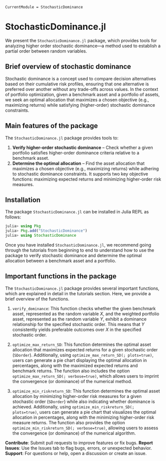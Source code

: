 ```@meta
CurrentModule = StochasticDominance
```

# StochasticDominance.jl

We present the `StochasticDominance.jl` package, which provides tools for analyzing higher order stochastic dominance—a method used to establish a partial order between random variables.

## Brief overview of stochastic dominance

Stochastic dominance is a concept used to compare decision alternatives based on their cumulative risk profiles, ensuring that one alternative is preferred over another without any trade-offs across values.
In the context of portfolio optimization, given a benchmark asset and a portfolio of assets, we seek an optimal allocation that maximizes a chosen objective (e.g., maximizing returns) while satisfying (higher-order) stochastic dominance constraints. 

## Main features of the package

The `StochasticDominance.jl` package provides tools to:

1. **Verify higher-order stochastic dominance** – Check whether a given portfolio satisfies higher-order dominance criteria relative to a benchmark asset.
2. **Determine the optimal allocation** – Find the asset allocation that maximizes a chosen objective (e.g., maximizing returns) while adhering to stochastic dominance constraints. It supports two key objective functions: maximizing expected returns and minimizing higher-order risk measures.  

## Installation

The package `StochasticDominance.jl` can be installed in Julia REPL as follows:

```julia
julia> using Pkg
julia> Pkg.add("StochasticDominance")
julia> using StochasticDominance
```

Once you have installed `StochasticDominance.jl`, we recommend going through the tutorials from beginning to end to understand how to use the package to verify stochastic dominance and determine the optimal allocation between a benchmark asset and a portfolio.

## Important functions in the package

The `StochasticDominance.jl` package provides several important functions, which are explained in detail in the tutorials section.
Here, we provide a brief overview of the functions.

1. `verify_dominance`: This function checks whether the given benchmark asset, represented as the random variable $X$, and the weighted portfolio asset, represented as the random variable $Y$, exhibit a dominance relationship for the specified stochastic order. This means that $Y$ consistently yields preferable outcomes over $X$ in the specified stochastic order. 

2. `optimize_max_return_SD`: This function determines the optimal asset allocation that maximizes expected returns for a given stochastic order (`SDorder`). Additionally, using `optimize_max_return_SD(; plots=true)`, users can generate a pie chart displaying the optimal allocation in percentages, along with the maximized expected returns and benchmark returns. The function also includes the option `optimize_max_return_SD(; verbose=true)`,  which allows users to imprint the convergence (or dominance) of the numerical method.

3. `optimize_min_riskreturn_SD`: This function determines the optimal asset allocation by minimizing higher-order risk measures for a given stochastic order (`SDorder`) while also indicating whether dominance is achieved. Additionally, using `optimize_min_riskreturn_SD(; plots=true)`, users can generate a pie chart that visualizes the optimal allocation in percentages, along with the minimizing higher-order risk measure returns. The function also provides the option `optimize_min_riskreturn_SD(; verbose=true)`, allowing users to assess the convergence (or dominance) of the numerical algorithm.


**Contribute**: Submit pull requests to improve features or fix bugs.
**Report Issues**: Use the Issues tab to flag bugs, errors, or unexpected behavior.
**Support**: For questions or help, open a discussion or create an issue.
